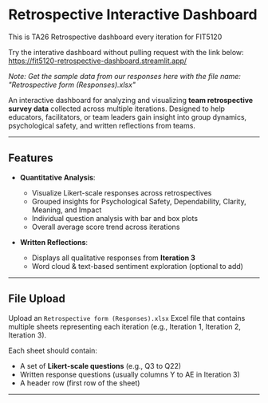 # Retrospective Interactive Dashboard

This is TA26 Retrospective dashboard every iteration for FIT5120

Try the interative dashboard without pulling request with the link below: 
https://fit5120-retrospective-dashboard.streamlit.app/

*Note: Get the sample data from our responses here with the file name: "Retrospective form (Responses).xlsx"*

An interactive dashboard for analyzing and visualizing **team retrospective survey data** collected across multiple iterations. 
Designed to help educators, facilitators, or team leaders gain insight into group dynamics, psychological safety, and written reflections from teams.

---

## Features

- **Quantitative Analysis**:
  - Visualize Likert-scale responses across retrospectives
  - Grouped insights for Psychological Safety, Dependability, Clarity, Meaning, and Impact
  - Individual question analysis with bar and box plots
  - Overall average score trend across iterations

- **Written Reflections**:
  - Displays all qualitative responses from **Iteration 3**
  - Word cloud & text-based sentiment exploration (optional to add)

---

##  File Upload

Upload an `Retrospective form (Responses).xlsx` Excel file that contains multiple sheets representing each iteration (e.g., Iteration 1, Iteration 2, Iteration 3).

Each sheet should contain:

- A set of **Likert-scale questions** (e.g., Q3 to Q22)
- Written response questions (usually columns Y to AE in Iteration 3)
- A header row (first row of the sheet)

---
